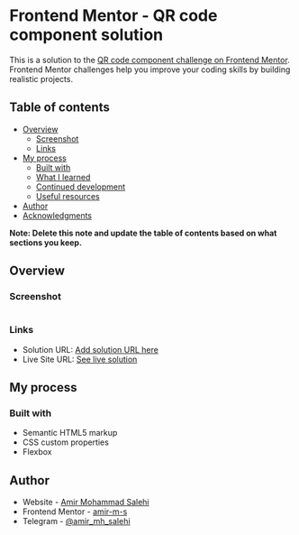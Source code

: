 # Frontend Mentor - QR code component solution

This is a solution to the [QR code component challenge on Frontend Mentor](https://www.frontendmentor.io/challenges/qr-code-component-iux_sIO_H). Frontend Mentor challenges help you improve your coding skills by building realistic projects. 

## Table of contents

- [Overview](#overview)
  - [Screenshot](#screenshot)
  - [Links](#links)
- [My process](#my-process)
  - [Built with](#built-with)
  - [What I learned](#what-i-learned)
  - [Continued development](#continued-development)
  - [Useful resources](#useful-resources)
- [Author](#author)
- [Acknowledgments](#acknowledgments)

**Note: Delete this note and update the table of contents based on what sections you keep.**

## Overview

### Screenshot

![]()

### Links

- Solution URL: [Add solution URL here](https://your-solution-url.com)
- Live Site URL: [See live solution]((https://frontendmentor-qr-code-chi.vercel.app/))

## My process

### Built with

- Semantic HTML5 markup
- CSS custom properties
- Flexbox

## Author

- Website - [Amir Mohammad Salehi](http://amirm-salehi.ir)
- Frontend Mentor - [amir-m-s](https://www.frontendmentor.io/profile/amir-m-s)
- Telegram - [@amir_mh_salehi](https://t.me/amir_mh_salehi)
